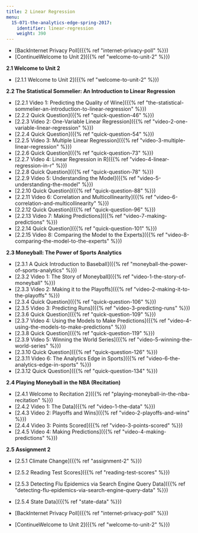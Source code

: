 ```yaml
---
title: 2 Linear Regression
menu:
  15-071-the-analytics-edge-spring-2017:
    identifier: linear-regression
    weight: 390
---
```

*   [BackInternet Privacy Poll]({{% ref "internet-privacy-poll" %}})
*   [ContinueWelcome to Unit 2]({{% ref "welcome-to-unit-2" %}})

**2.1 Welcome to Unit 2**

*   [2.1.1 Welcome to Unit 2]({{% ref "welcome-to-unit-2" %}})

**2.2 The Statistical Sommelier: An Introduction to Linear Regression**

*   [2.2.1 Video 1: Predicting the Quality of Wine]({{% ref "the-statistical-sommelier-an-introduction-to-linear-regression" %}})
*   [2.2.2 Quick Question]({{% ref "quick-question-46" %}})
*   [2.2.3 Video 2: One-Variable Linear Regression]({{% ref "video-2-one-variable-linear-regression" %}})
*   [2.2.4 Quick Question]({{% ref "quick-question-54" %}})
*   [2.2.5 Video 3: Multiple Linear Regression]({{% ref "video-3-multiple-linear-regression" %}})
*   [2.2.6 Quick Question]({{% ref "quick-question-73" %}})
*   [2.2.7 Video 4: Linear Regression in R]({{% ref "video-4-linear-regression-in-r" %}})
*   [2.2.8 Quick Question]({{% ref "quick-question-78" %}})
*   [2.2.9 Video 5: Understanding the Model]({{% ref "video-5-understanding-the-model" %}})
*   [2.2.10 Quick Question]({{% ref "quick-question-88" %}})
*   [2.2.11 Video 6: Correlation and Multicollinearity]({{% ref "video-6-correlation-and-multicollinearity" %}})
*   [2.2.12 Quick Question]({{% ref "quick-question-96" %}})
*   [2.2.13 Video 7: Making Predictions]({{% ref "video-7-making-predictions" %}})
*   [2.2.14 Quick Question]({{% ref "quick-question-101" %}})
*   [2.2.15 Video 8: Comparing the Model to the Experts]({{% ref "video-8-comparing-the-model-to-the-experts" %}})

**2.3 Moneyball: The Power of Sports Analytics**

*   [2.3.1 A Quick Introduction to Baseball]({{% ref "moneyball-the-power-of-sports-analytics" %}})
*   [2.3.2 Video 1: The Story of Moneyball]({{% ref "video-1-the-story-of-moneyball" %}})
*   [2.3.3 Video 2: Making it to the Playoffs]({{% ref "video-2-making-it-to-the-playoffs" %}})
*   [2.3.4 Quick Question]({{% ref "quick-question-106" %}})
*   [2.3.5 Video 3: Predicting Runs]({{% ref "video-3-predicting-runs" %}})
*   [2.3.6 Quick Question]({{% ref "quick-question-109" %}})
*   [2.3.7 Video 4: Using the Models to Make Predictions]({{% ref "video-4-using-the-models-to-make-predictions" %}})
*   [2.3.8 Quick Question]({{% ref "quick-question-119" %}})
*   [2.3.9 Video 5: Winning the World Series]({{% ref "video-5-winning-the-world-series" %}})
*   [2.3.10 Quick Question]({{% ref "quick-question-126" %}})
*   [2.3.11 Video 6: The Analytics Edge in Sports]({{% ref "video-6-the-analytics-edge-in-sports" %}})
*   [2.3.12 Quick Question]({{% ref "quick-question-134" %}})

**2.4 Playing Moneyball in the NBA (Recitation)**

*   [2.4.1 Welcome to Recitation 2]({{% ref "playing-moneyball-in-the-nba-recitation" %}})
*   [2.4.2 Video 1: The Data]({{% ref "video-1-the-data" %}})
*   [2.4.3 Video 2: Playoffs and Wins]({{% ref "video-2-playoffs-and-wins" %}})
*   [2.4.4 Video 3: Points Scored]({{% ref "video-3-points-scored" %}})
*   [2.4.5 Video 4: Making Predictions]({{% ref "video-4-making-predictions" %}})

**2.5 Assignment 2**

*   [2.5.1 Climate Change]({{% ref "assignment-2" %}})
*   [2.5.2 Reading Test Scores]({{% ref "reading-test-scores" %}})
*   [2.5.3 Detecting Flu Epidemics via Search Engine Query Data]({{% ref "detecting-flu-epidemics-via-search-engine-query-data" %}})
*   [2.5.4 State Data]({{% ref "state-data" %}})

*   [BackInternet Privacy Poll]({{% ref "internet-privacy-poll" %}})
*   [ContinueWelcome to Unit 2]({{% ref "welcome-to-unit-2" %}})